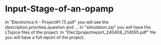 # Input-Stage-of-an-opamp
In "Electronics II - Project#1 (1).pdf" you will see the description,priorities,question and ... In "simulation.zip" you will have the LTspice files of the project. In "Elec2projectreport_240408_214555.pdf" file you will have a full report of the project.
